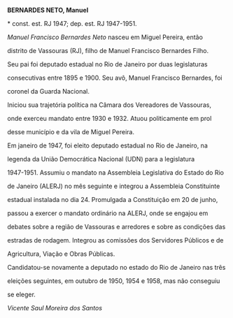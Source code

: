 **BERNARDES NETO, Manuel**



\* const. est. RJ 1947; dep. est. RJ 1947-1951.



*Manuel Francisco Bernardes Neto* nasceu em Miguel Pereira, então

distrito de Vassouras (RJ), filho de Manuel Francisco Bernardes Filho.

Seu pai foi deputado estadual no Rio de Janeiro por duas legislaturas

consecutivas entre 1895 e 1900. Seu avô, Manuel Francisco Bernardes, foi

coronel da Guarda Nacional.



Iniciou sua trajetória política na Câmara dos Vereadores de Vassouras,

onde exerceu mandato entre 1930 e 1932. Atuou politicamente em prol

desse município e da vila de Miguel Pereira.



Em janeiro de 1947, foi eleito deputado estadual no Rio de Janeiro, na

legenda da União Democrática Nacional (UDN) para a legislatura

1947-1951. Assumiu o mandato na Assembleia Legislativa do Estado do Rio

de Janeiro (ALERJ) no mês seguinte e integrou a Assembleia Constituinte

estadual instalada no dia 24. Promulgada a Constituição em 20 de junho,

passou a exercer o mandato ordinário na ALERJ, onde se engajou em

debates sobre a região de Vassouras e arredores e sobre as condições das

estradas de rodagem. Integrou as comissões dos Servidores Públicos e de

Agricultura, Viação e Obras Públicas.



Candidatou-se novamente a deputado no estado do Rio de Janeiro nas três

eleições seguintes, em outubro de 1950, 1954 e 1958, mas não conseguiu

se eleger.



*Vicente Saul Moreira dos Santos*



